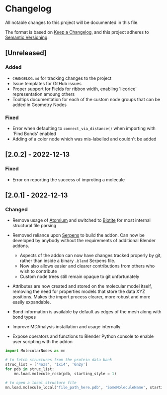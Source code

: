 # Changelog

All notable changes to this project will be documented in this file.

The format is based on [Keep a Changelog](https://keepachangelog.com/en/1.0.0/),
and this project adheres to [Semantic Versioning](https://semver.org/spec/v2.0.0.html).

## [Unreleased]

### Added 

- `CHANGELOG.md` for tracking changes to the project
- Issue templates for GitHub issues
- Proper support for Fields for ribbon width, enabling 'licorice' representation amoung others
- Tooltips documentation for each of the custom node groups that can be added in Geometry Nodes

### Fixed

- Error when defaulting to `connect_via_distance()` when importing with 'Find Bonds' enabled
- Adding of a color node which was mis-labelled and couldn't be added

## [2.0.2] - 2022-12-13

### Fixed

- Error on reporting the success of improting a molecule

## [2.0.1] - 2022-12-13

### Changed
- Remove usage of [Atomium](https://github.com/samirelanduk/atomium) and switched to [Biotite](https://github.com/biotite-dev/biotite) for most internal structural file parsing
- Removed reliance upon [Serpens](https://blendermarket.com/products/serpens) to build the addon. Can now be developed by anybody without the requirements of additional Blender addons.
  - Aspects of the addon can now have changes tracked properly by git, rather than inside a binary `.blend` Serpens file.
  - Now also allows easier and clearer contributions from others who wish to contribute
  - Custom node trees still remain opaque to git unfortunately

- Attributes are now created and stored on the molecular model itself, removing the need for properties models that store the data XYZ positions. Makes the import process clearer, more robust and more easily expandable.
- Bond information is available by default as edges of the mesh along with bond types

- Improve MDAnalysis installation and usage internally
- Expose operators and functions to Blender Python console to enable user scripting with the addon

```python
import MolecularNodes as mn

# to fetch structures from the protein data bank
struc_list = ['4ozs', '1xi4', '6n2y']
for pdb in struc_list:
    mn.load.molecule_rcsb(pdb, starting_style = 1)

# to open a local structure file
mn.load.molecule_local('file_path_here.pdb', 'SomeMoleculeName', starting_style = 2)
```
